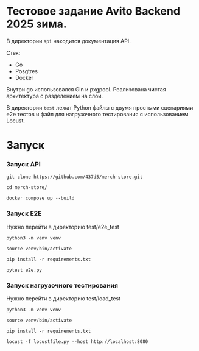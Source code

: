 # Тестовое задание Avito Backend 2025 зима.

В директории `api` находится документация API.

Стек:

  * Go
  * Posgtres
  * Docker

Внутри go использовался Gin и pxgpool. Реализована чистая архитектура с разделением на слои.

В директории `test` лежат Python файлы с двумя простыми сценариями e2e тестов и файл для нагрузочного тестирования с использованием Locust.

# Запуск 

### Запуск API
```
git clone https://github.com/437d5/merch-store.git
```
```
cd merch-store/
```
```
docker compose up --build
```

### Запуск E2E

Нужно перейти в директорию test/e2e_test
```
python3 -m venv venv
```
```
source venv/bin/activate
```
```
pip install -r requirements.txt
```
```
pytest e2e.py
```

### Запуск нагрузочного тестирования

Нужно перейти в директорию test/load_test
```
python3 -m venv venv
```
```
source venv/bin/activate
```
```
pip install -r requirements.txt
```
```
locust -f locustfile.py --host http://localhost:8080
```
